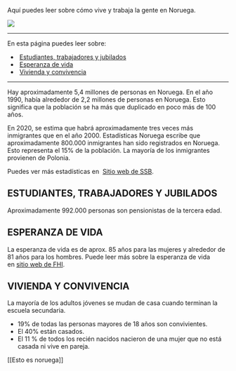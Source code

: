 Aquí puedes leer sobre cómo vive y trabaja la gente en Noruega.

![](https://cdn.kursoria.no/pensum/elements/-_defrgt.jpg)

---

En esta página puedes leer sobre:

-    [Estudiantes, trabajadores y jubilados](#estudiantes-trabajadores-y-jubilados)
-    [Esperanza de vida](#esperanza-de-vida)
-    [Vivienda y convivencia](#vivienda-y-convivencia)

---

Hay aproximadamente 5,4 millones de personas en Noruega. En el año 1990, había alrededor de 2,2 millones de personas en Noruega. Esto significa que la población se ha más que duplicado en poco más de 100 años.

En 2020, se estima que habrá aproximadamente tres veces más inmigrantes que en el año 2000. Estadísticas Noruega escribe que aproximadamente 800.000 inmigrantes han sido registrados en Noruega. Esto representa el 15% de la población. La mayoría de los inmigrantes provienen de Polonia.

Puedes ver más estadísticas en  [Sitio web de SSB](https://www.fhi.no/nettpub/hin/befolkning/befolkningen/).

## ESTUDIANTES, TRABAJADORES Y JUBILADOS

Aproximadamente 992.000 personas son pensionistas de la tercera edad.

## ESPERANZA DE VIDA

La esperanza de vida es de aprox. 85 años para las mujeres y alrededor de 81 años para los hombres. Puede leer más sobre la esperanza de vida en [sitio web de FHI](https://www.fhi.no/nettpub/hin/befolkning/levealder/).

## VIVIENDA Y CONVIVENCIA

La mayoría de los adultos jóvenes se mudan de casa cuando terminan la escuela secundaria.

* 19% de todas las personas mayores de 18 años son convivientes.
* El 40% están casados. 
* El 11 % de todos los recién nacidos nacieron de una mujer que no está casada ni vive en pareja.

[[Esto es noruega]]